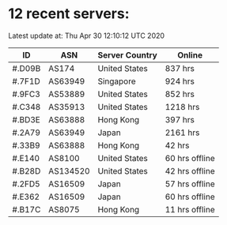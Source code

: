 # 12 recent servers:

Latest update at: Thu Apr 30 12:10:12 UTC 2020

| ID | ASN | Server Country | Online |
| -- | --- | -------------- | ------ |
| #.D09B | AS174 | United States | 837 hrs |
| #.7F1D | AS63949 | Singapore | 924 hrs |
| #.9FC3 | AS53889 | United States | 852 hrs |
| #.C348 | AS35913 | United States | 1218 hrs |
| #.BD3E | AS63888 | Hong Kong | 397 hrs |
| #.2A79 | AS63949 | Japan | 2161 hrs |
| #.33B9 | AS63888 | Hong Kong | 42 hrs |
| #.E140 | AS8100 | United States | 60 hrs offline |
| #.B28D | AS134520 | United States | 42 hrs offline |
| #.2FD5 | AS16509 | Japan | 57 hrs offline |
| #.E362 | AS16509 | Japan | 60 hrs offline |
| #.B17C | AS8075 | Hong Kong | 11 hrs offline |


